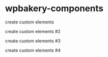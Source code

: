 # wpbakery-components

create custom elements

create custom elements #2

create custom elements #3

create custom elements #4